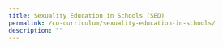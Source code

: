 ```yaml
---
title: Sexuality Education in Schools (SED)
permalink: /co-curriculum/sexuality-education-in-schools/
description: ""
---
```

